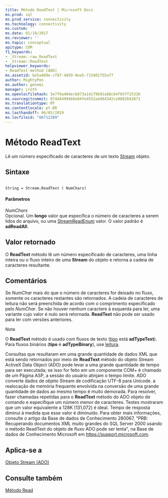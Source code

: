 ```yaml
---
title: Método ReadText | Microsoft Docs
ms.prod: sql
ms.prod_service: connectivity
ms.technology: connectivity
ms.custom: ''
ms.date: 01/19/2017
ms.reviewer: ''
ms.topic: conceptual
apitype: COM
f1_keywords:
- _Stream::raw_ReadText
- _Stream::ReadText
helpviewer_keywords:
- ReadText method [ADO]
ms.assetid: be5a409e-cf87-4859-9ea5-713401755a77
author: MightyPen
ms.author: genemi
manager: jroth
ms.openlocfilehash: 5e7f9a484ecb873a141f9b91a88c64f65ff25336
ms.sourcegitcommit: 074d44994b6e84fe4552ad4843d2ce0882b92871
ms.translationtype: MT
ms.contentlocale: pt-BR
ms.lasthandoff: 06/05/2019
ms.locfileid: "66712209"
---
```

# <a name="readtext-method"></a>Método ReadText
Lê um número especificado de caracteres de um texto [Stream](../../../ado/reference/ado-api/stream-object-ado.md) objeto.  
  
## <a name="syntax"></a>Sintaxe  
  
```  
  
String = Stream.ReadText ( NumChars)  
```  
  
#### <a name="parameters"></a>Parâmetros  
 *NumChars*  
 Opcional. Um **longo** valor que especifica o número de caracteres a serem lidos do arquivo, ou uma [StreamReadEnum](../../../ado/reference/ado-api/streamreadenum.md) valor. O valor padrão é **adReadAll**.  
  
## <a name="return-value"></a>Valor retornado  
 O **ReadText** método lê um número especificado de caracteres, uma linha inteira ou o fluxo inteiro de uma **Stream** do objeto e retorna a cadeia de caracteres resultante.  
  
## <a name="remarks"></a>Comentários  
 Se *NumChar* mais do que o número de caracteres for deixado no fluxo, somente os caracteres restantes são retornados. A cadeia de caracteres de leitura não será preenchida de acordo com o comprimento especificado pelo *NumChar*. Se não houver nenhum caractere à esquerda para ler, uma variante cujo valor é nulo será retornada. **ReadText** não pode ser usado para ler com versões anteriores.  
  
> [!NOTE]
>  O **ReadText** método é usado com fluxos de texto ([tipo](../../../ado/reference/ado-api/type-property-ado-stream.md) está **adTypeText**). Para fluxos binários (**tipo** é **adTypeBinary**), use [leitura](../../../ado/reference/ado-api/read-method.md).  
  
 Consultas que resultaram em uma grande quantidade de dados XML que está sendo retornados por meio de **ReadText** método do objeto Stream ActiveX Data Object (ADO) pode levar a uma grande quantidade de tempo para ser executada; se isso for feito em um componente COM+ é chamado de um Página ASP, a sessão do usuário atinjam o tempo limite. ADO converte dados de objeto Stream de codificação UTF-8 para Unicode. a realocação de memória frequente envolvida na conversão de uma grande quantidade de dados ao mesmo tempo é muito demorada. Para resolver, fazer chamadas repetidas para o **ReadText** método do ADO objeto de comando e especifique um número menor de caracteres. Testes mostraram que um valor equivalente a 128K (131,072) é ideal. Tempo de resposta diminui à medida que esse valor é diminuído. Para obter mais informações, consulte o artigo da Base de dados de Conhecimento 280067, "PRB: Recuperando documentos XML muito grandes do SQL Server 2000 usando o método ReadText do objeto de fluxo ADO pode ser lenta", na Base de dados de Conhecimento Microsoft em https://support.microsoft.com.  
  
## <a name="applies-to"></a>Aplica-se a  
 [Objeto Stream (ADO)](../../../ado/reference/ado-api/stream-object-ado.md)  
  
## <a name="see-also"></a>Consulte também  
 [Método Read](../../../ado/reference/ado-api/read-method.md)

